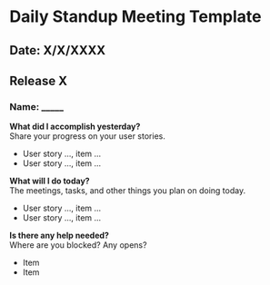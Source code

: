 # Daily Standup Meeting Template

## Date: X/X/XXXX

## Release X

### Name: _____

**What did I accomplish yesterday?** <br>
Share your progress on your user stories.
* User story ..., item ...
* User story ..., item ...

**What will I do today?** <br>
The meetings, tasks, and other things you plan on doing today.
* User story ..., item ...
* User story ..., item ...

**Is there any help needed?** <br>
Where are you blocked? Any opens?
* Item
* Item